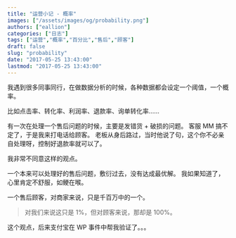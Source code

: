 ```yaml
---
title: "运营小记 - 概率"
images: ["/assets/images/og/probability.png"]
authors: ["eallion"]
categories: ["日志"]
tags: ["运营","概率","百分比","售后","顾客"]
draft: false
slug: "probability"
date: "2017-05-25 13:43:00"
lastmod: "2017-05-25 13:43:00"
---
```


我遇到很多同事同行，在做数据分析的时候，各种数据都会设定一个阈值，一个概率。

比如点击率、转化率、利润率、退款率、询单转化率……

有一次在处理一个售后问题的时候，主要是发错货 + 破损的问题。
客服 MM 搞不定了，于是我来打电话给顾客。
老板从身后路过，当时他说了句，这个你不必亲自处理呀，控制好退款率就可以了。

我非常不同意这样的观点。

一个本来可以处理好的售后问题，敷衍过去，没有达成最优解。
我如果知道了，心里肯定不舒服，如鲠在喉。

一个售后顾客，对商家来说，只是千百万中的一个。

> 对我们来说这只是 1%，但对顾客来说，那却是 100%。

这个观点，后来支付宝在 WP 事件中帮我验证了。。。

